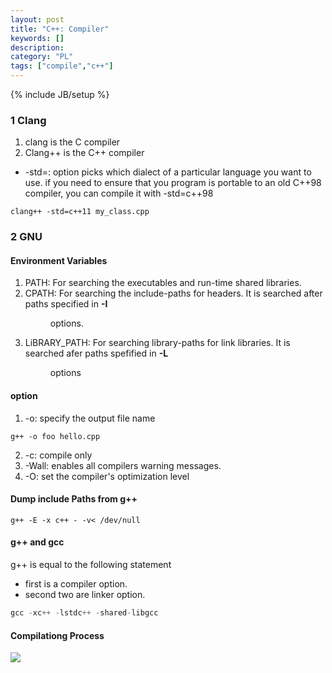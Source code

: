 ```yaml
--- 
layout: post 
title: "C++: Compiler" 
keywords: [] 
description: 
category: "PL"
tags: ["compile","c++"] 
--- 
```

{% include JB/setup %}


### 1 Clang
1. clang is the C compiler
2. Clang++ is the C++ compiler
- -std=<dialect>: option picks which dialect of a particular language you want
  to use. if you need to ensure that you program is portable to an old C++98
  compiler, you can compile it with -std=c++98


```shell
clang++ -std=c++11 my_class.cpp
```




### 2 GNU
#### Environment Variables
1. PATH: For searching the executables and run-time shared libraries.
2. CPATH: For searching the include-paths for headers. It is searched after
   paths specified in **-I<dir>** options.
3. LiBRARY\_PATH: For searching library-paths for link libraries. It is searched
   afer paths spefified in **-L<dir>** options

#### option
1. -o: specify the output file name 

```shell
g++ -o foo hello.cpp
````
2. -c: compile only
3. -Wall: enables all compilers warning messages.
4. -O: set the compiler's optimization level

#### Dump include Paths from g++
```shell
g++ -E -x c++ - -v< /dev/null
```


#### g++ and gcc
g++ is equal to the following statement
- first is a compiler option.
- second two are linker option.

```cpp
gcc -xc++ -lstdc++ -shared-libgcc
```

#### Compilationg Process
<img src="{{IMAGE_PATH}}/gcc-compilation-process.png">

